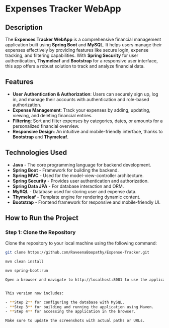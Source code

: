 # Expenses Tracker WebApp

## Description

The **Expenses Tracker WebApp** is a comprehensive financial management application built using **Spring Boot** and **MySQL**. It helps users manage their expenses effectively by providing features like secure login, expense tracking, and filtering capabilities. With **Spring Security** for user authentication, **Thymeleaf** and **Bootstrap** for a responsive user interface, this app offers a robust solution to track and analyze financial data.

## Features

- **User Authentication & Authorization**: Users can securely sign up, log in, and manage their accounts with authentication and role-based authorization.
- **Expense Management**: Track your expenses by adding, updating, viewing, and deleting financial entries.
- **Filtering**: Sort and filter expenses by categories, dates, or amounts for a personalized financial overview.
- **Responsive Design**: An intuitive and mobile-friendly interface, thanks to **Bootstrap** and **Thymeleaf**.

## Technologies Used

- **Java** - The core programming language for backend development.
- **Spring Boot** - Framework for building the backend.
- **Spring MVC** - Used for the model-view-controller architecture.
- **Spring Security** - Provides user authentication and authorization.
- **Spring Data JPA** - For database interaction and ORM.
- **MySQL** - Database used for storing user and expense data.
- **Thymeleaf** - Template engine for rendering dynamic content.
- **Bootstrap** - Frontend framework for responsive and mobile-friendly UI.

## How to Run the Project

### Step 1: Clone the Repository

Clone the repository to your local machine using the following command:

```bash
git clone https://github.com/RaveenaBoopathy/Expense-Tracker.git

mvn clean install

mvn spring-boot:run

Open a browser and navigate to http://localhost:8081 to use the application.


This version now includes:

- **Step 2** for configuring the database with MySQL.
- **Step 3** for building and running the application using Maven.
- **Step 4** for accessing the application in the browser.

Make sure to update the screenshots with actual paths or URLs.


